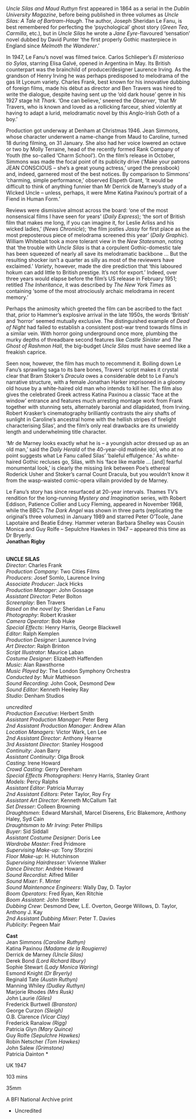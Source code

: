 
_Uncle Silas and Maud Ruthyn_ first appeared in 1864 as a serial in the _Dublin University Magazine_, before being published in three volumes as _Uncle Silas: A Tale of Bartram-Haugh_. The author, Joseph Sheridan Le Fanu, is best remembered for perfecting the ‘psychological’ ghost story (_Green Tea_, _Carmilla_, etc.), but in _Uncle Silas_ he wrote a _Jane Eyre_-flavoured ‘sensation’ novel dubbed by David Punter ‘the first properly Gothic masterpiece in England since _Melmoth the Wanderer_.’

In 1947, Le Fanu’s novel was filmed twice. Carlos Schlieper’s _El misterioso tío Sylas_, starring Elisa Galvé, opened in Argentina in May. Its British counterpart was the brainchild of producer/designer Laurence Irving. As the grandson of Henry Irving he was perhaps predisposed to melodrama of the gas lit Lyceum variety. Charles Frank, best known for his innovative dubbing of foreign films, made his début as director and Ben Travers was hired to write the dialogue, despite having sent up the ‘old dark house’ genre in his 1927 stage hit _Thark_. ‘One can believe,’ sneered the _Observer_, ‘that Mr Travers, who is known and loved as a rollicking farceur, shied violently at having to adapt a lurid, melodramatic novel by this Anglo-Irish Goth of a boy.’

Production got underway at Denham at Christmas 1946. Jean Simmons, whose character underwent a name-change from Maud to Caroline, turned 18 during filming, on 31 January. She also had her voice lowered an octave or two by Molly Terraine, head of the recently formed Rank Company of Youth (the so-called ‘Charm School’). On the film’s release in October, Simmons was made the focal point of its publicity drive (‘Make your patrons JEAN CONSCIOUS – she’s a great young actress,’ urged the pressbook) and, indeed, garnered most of the best notices. By comparison to Simmons’ ‘charming, simple performance,’ observed Elspeth Grant, ‘It would be difficult to think of anything funnier than Mr Derrick de Marney’s study of a Wicked Uncle – unless, perhaps, it were Mme Katina Paxinou’s portrait of a Fiend in Human Form.’

Reviews were dismissive almost across the board: ‘one of the most nonsensical films I have seen for years’ (_Daily Express_); ‘the sort of British film that makes me long, if you can imagine it, for Leslie Arliss and his wicked ladies,’ (_News Chronicle_); ‘the film jostles _Jassy_ for first place as the most preposterous piece of melodrama screened this year’ (_Daily Graphic_). William Whitebait took a more tolerant view in the _New Statesman_, noting that ‘the trouble with _Uncle Silas_ is that a corpulent Gothic-domestic tale has been squeezed of nearly all save its melodramatic backbone ... But the resulting shocker isn’t a quarter as silly as most of the reviewers have exclaimed.’ _Variety_, however, made the dire prediction that ‘this laboured hokum can add little to British prestige. It’s not for export.’ Indeed, over three years would elapse before the film’s US release in February 1951; retitled _The Inheritance_, it was described by _The_ _New York Times_ as containing ‘some of the most atrociously archaic melodrama in recent memory.’

Perhaps the animosity which greeted the film can be ascribed to the fact that, prior to Hammer’s explosive arrival in the late 1950s, the words ‘British’ and ‘horror’ seemed mutually exclusive. The distinguished example of _Dead of Night_ had failed to establish a consistent post-war trend towards films in a similar vein. With horror going underground once more, plumbing the murky depths of threadbare second features like _Castle Sinister_ and _The Ghost of Rashmon Hall_, the big-budget _Uncle Silas_ must have seemed like a freakish caprice.

Seen now, however, the film has much to recommend it. Boiling down Le Fanu’s sprawling saga to its bare bones, Travers’ script makes it crystal clear that Bram Stoker’s _Dracula_ owes a considerable debt to Le Fanu’s narrative structure, with a female Jonathan Harker imprisoned in a gloomy old house by a white-haired old man who intends to kill her. The film also gives the celebrated Greek actress Katina Paxinou a classic ‘face at the window’ entrance and features much arresting montage work from Frank together with stunning sets, alternately baronial and dilapidated, from Irving. Robert Krasker’s cinematography brilliantly contrasts the airy shafts of sunlight in Caroline’s ancestral home with the hellish stripes of firelight characterising Silas’, and the film’s only real drawbacks are its unwieldy length and underwhelming title character.

‘Mr de Marney looks exactly what he is – a youngish actor dressed up as an old man,’ said the _Daily Herald_ of the 40-year-old matinée idol, who at no point suggests what Le Fanu called Silas’ ‘baleful effulgence.’ As white-haired Gothic recluses go, Silas, with his ‘face like marble ... [and] fearful monumental look,’ is clearly the missing link between Poe’s ethereal Roderick Usher and Stoker’s carnal Count Dracula, but you wouldn’t know it from the wasp-waisted comic-opera villain provided by de Marney.

Le Fanu’s story has since resurfaced at 20-year intervals. Thames TV’s rendition for the long-running _Mystery and Imagination_ series, with Robert Eddison, Patience Collier and Lucy Fleming, appeared in November 1968, while the BBC’s _The Dark Angel_ was shown in three parts (replicating the original’s three volumes) in January 1989 and starred Peter O’Toole, Jane Lapotaire and Beatie Edney. Hammer veteran Barbara Shelley was Cousin Monica and Guy Rolfe – Sepulchre Hawkes in 1947 – appeared this time as  
Dr Bryerly.  
**Jonathan Rigby**
<br><br>

**UNCLE SILAS**  
_Director_: Charles Frank  
_Production Company_: Two Cities Films  
_Producers_: Josef Somlo, Laurence Irving  
_Associate Producer_: Jack Hicks  
_Production Manager_: John Gossage  
_Assistant Director_: Peter Bolton  
_Screenplay_: Ben Travers  
_Based on the novel by_: Sheridan Le Fanu  
_Photography_: Robert Krasker  
_Camera Operator_: Bob Huke  
_Special Effects_: Henry Harris, George Blackwell  
_Editor_: Ralph Kemplen  
_Production Designer_: Laurence Irving  
_Art Director_: Ralph Brinton  
_Script Illustrator_: Maurice Laban  
_Costume Designer_: Elizabeth Haffenden  
_Music_: Alan Rawsthorne  
_Music Played by_: The London Symphony Orchestra  
_Conducted by_: Muir Mathieson  
_Sound Recording_: John Cook, Desmond Dew  
_Sound Editor_: Kenneth Heeley Ray  
_Studio_: Denham Studios

_uncredited_  
_Production Executive_: Herbert Smith  
_Assistant Production Manager_: Peter Berg  
_2nd Assistant Production Manager_: Andrew Allan  
_Location Managers_: Victor Wark, Len Lee  
_2nd Assistant Director_: Anthony Hearne  
_3rd Assistant Director_: Stanley Hosgood  
_Continuity_: Joan Barry  
_Assistant Continuity_: Olga Brook  
_Casting_: Irene Howard  
_Crowd Casting_: Gerry Dereham  
_Special Effects Photographers_: Henry Harris, Stanley Grant  
_Models_: Percy Ralphs  
_Assistant Editor_: Patricia Murray  
_2nd Assistant Editors_: Peter Taylor, Roy Fry  
_Assistant Art Director_: Kenneth McCallum Tait  
_Set Dresser_: Colleen Browning  
_Draughtsmen_: Edward Marshall, Marcel Diserens, Eric Blakemore, Anthony Haley, Syd Cain  
_Draughtsman to Mr Irving_: Peter Phillips  
_Buyer_: Sid Siddall  
_Assistant Costume Designer_: Doris Lee  
_Wardrobe Master_: Fred Pridmore  
_Supervising Make-up_: Tony Sforzini  
_Floor Make-up_: H. Hutchinson  
_Supervising Hairdresser_: Vivienne Walker  
_Dance Director_: Andrée Howard  
_Sound Recordist_: Alfred Miller  
_Sound Mixer_: F. Minter  
_Sound Maintenance Engineers_: Wally Day, D. Taylor  
_Boom Operators_: Fred Ryan, Ken Ritchie  
_Boom Assistant_: John Streeter  
_Dubbing Crew_: Desmond Dew, L.E. Overton, George Willows, D. Taylor, Anthony J. Kay  
_2nd Assistant Dubbing Mixer_: Peter T. Davies  
_Publicity_: Pegeen Mair

**Cast**  
Jean Simmons _(Caroline Ruthyn)_  
Katina Paxinou _(Madame de la Rougierre)_  
Derrick de Marney _(Uncle Silas)_  
Derek Bond _(Lord Richard Ilbury)_  
Sophie Stewart _(Lady Monica Waring)_  
Esmond Knight _(Dr Bryerly)_  
Reginald Tate _(Austin Ruthyn)_  
Manning Whiley _(Dudley Ruthyn)_  
Marjorie Rhodes _(Mrs Rusk)_  
John Laurie _(Giles)_  
Frederick Burtwell _(Branston)_  
George Curzon _(Sleigh)_  
O.B. Clarence _(Vicar Clay)_  
Frederick Ranalow _(Rigg)_  
Patricia Glyn _(Mary Quince)_  
Guy Rolfe _(Sepulchre Hawkes)_  
Robin Netscher _(Tom Hawkes)_  
John Salew _(Grimstone)_  
Patricia Dainton *

UK 1947

103 mins

35mm

A BFI National Archive print

* Uncredited
<!--stackedit_data:
eyJoaXN0b3J5IjpbLTgzMzgxNzU4Ml19
-->